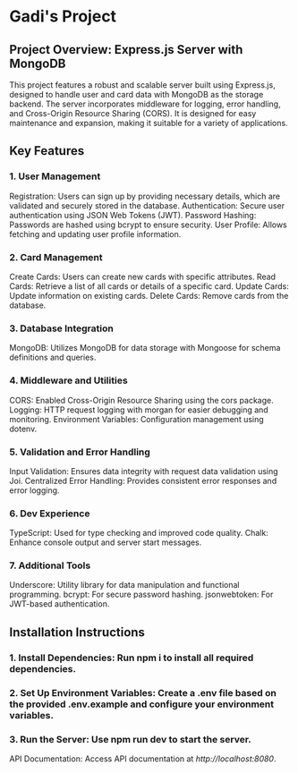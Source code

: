 # Gadi's Project


## Project Overview: Express.js Server with MongoDB
This project features a robust and scalable server built using Express.js, designed to handle user and card data with MongoDB as the storage backend. The server incorporates middleware for logging, error handling, and Cross-Origin Resource Sharing (CORS). It is designed for easy maintenance and expansion, making it suitable for a variety of applications.

## Key Features

### 1. User Management
Registration: Users can sign up by providing necessary details, which are validated and securely stored in the database.
Authentication: Secure user authentication using JSON Web Tokens (JWT).
Password Hashing: Passwords are hashed using bcrypt to ensure security.
User Profile: Allows fetching and updating user profile information.
### 2. Card Management
Create Cards: Users can create new cards with specific attributes.
Read Cards: Retrieve a list of all cards or details of a specific card.
Update Cards: Update information on existing cards.
Delete Cards: Remove cards from the database.
### 3. Database Integration
MongoDB: Utilizes MongoDB for data storage with Mongoose for schema definitions and queries.
### 4. Middleware and Utilities
CORS: Enabled Cross-Origin Resource Sharing using the cors package.
Logging: HTTP request logging with morgan for easier debugging and monitoring.
Environment Variables: Configuration management using dotenv.
### 5. Validation and Error Handling
Input Validation: Ensures data integrity with request data validation using Joi.
Centralized Error Handling: Provides consistent error responses and error logging.
### 6. Dev Experience
TypeScript: Used for type checking and improved code quality.
Chalk: Enhance console output and server start messages.
### 7. Additional Tools
Underscore: Utility library for data manipulation and functional programming.
bcrypt: For secure password hashing.
jsonwebtoken: For JWT-based authentication.



## Installation Instructions

### 1. Install Dependencies: Run npm i to install all required dependencies.

### 2. Set Up Environment Variables: Create a .env file based on the provided .env.example and configure your environment variables.

### 3. Run the Server: Use npm run dev to start the server.

API Documentation: Access API documentation at *http://localhost:8080*.
